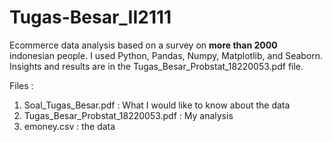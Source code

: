 # Tugas-Besar_II2111

Ecommerce data analysis based on a survey on **more than 2000** indonesian people. I used Python, Pandas, Numpy, Matplotlib, and Seaborn. Insights and results are in the Tugas_Besar_Probstat_18220053.pdf file.

Files : 
1. Soal_Tugas_Besar.pdf                 : What I would like to know about the data
2. Tugas_Besar_Probstat_18220053.pdf    : My analysis
3. emoney.csv : the data

